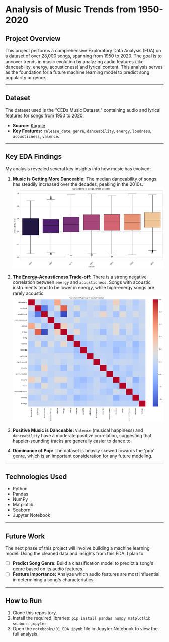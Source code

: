 # Analysis of Music Trends from 1950-2020

## Project Overview

This project performs a comprehensive Exploratory Data Analysis (EDA) on a dataset of over 28,000 songs, spanning from 1950 to 2020. The goal is to uncover trends in music evolution by analyzing audio features (like danceability, energy, acousticness) and lyrical content. This analysis serves as the foundation for a future machine learning model to predict song popularity or genre.

---

## Dataset

The dataset used is the "CEDs Music Dataset," containing audio and lyrical features for songs from 1950 to 2020.

* **Source:** [Kaggle](https://www.kaggle.com/datasets/saurabhshahane/music-dataset-1950-to-2019/data)
* **Key Features:** `release_date`, `genre`, `danceability`, `energy`, `loudness`, `acousticness`, `valence`.

---

## Key EDA Findings

My analysis revealed several key insights into how music has evolved:

1.  **Music is Getting More Danceable:** The median danceability of songs has steadily increased over the decades, peaking in the 2010s.
    *<img src="images/boxplot_danceability_by_decade.png" width="600"/>*

2.  **The Energy-Acousticness Trade-off:** There is a strong negative correlation between `energy` and `acousticness`. Songs with acoustic instruments tend to be lower in energy, while high-energy songs are rarely acoustic.
    *<img src="images/heatmap_feature_correlation.png" width="600"/>*

3.  **Positive Music is Danceable:** `Valence` (musical happiness) and `danceability` have a moderate positive correlation, suggesting that happier-sounding tracks are generally easier to dance to.

4.  **Dominance of Pop:** The dataset is heavily skewed towards the 'pop' genre, which is an important consideration for any future modeling.

---

## Technologies Used

* Python
* Pandas
* NumPy
* Matplotlib
* Seaborn
* Jupyter Notebook

---

## Future Work

The next phase of this project will involve building a machine learning model. Using the cleaned data and insights from this EDA, I plan to:

-   [ ] **Predict Song Genre:** Build a classification model to predict a song's genre based on its audio features.
-   [ ] **Feature Importance:** Analyze which audio features are most influential in determining a song's characteristics.

---

## How to Run

1.  Clone this repository.
2.  Install the required libraries: `pip install pandas numpy matplotlib seaborn jupyter`
3.  Open the `notebooks/01_EDA.ipynb` file in Jupyter Notebook to view the full analysis.
